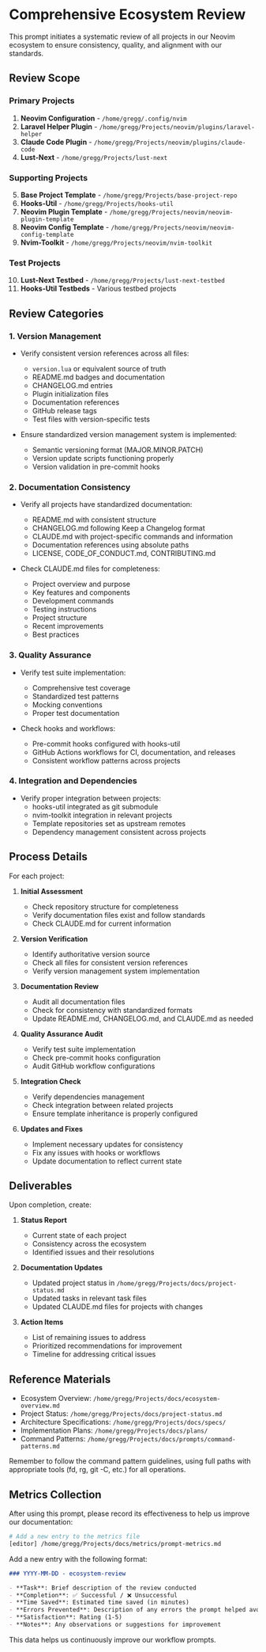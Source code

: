 # Comprehensive Ecosystem Review

This prompt initiates a systematic review of all projects in our Neovim ecosystem to ensure consistency, quality, and alignment with our standards.

## Review Scope

### Primary Projects
1. **Neovim Configuration** - `/home/gregg/.config/nvim`
2. **Laravel Helper Plugin** - `/home/gregg/Projects/neovim/plugins/laravel-helper`
3. **Claude Code Plugin** - `/home/gregg/Projects/neovim/plugins/claude-code`
4. **Lust-Next** - `/home/gregg/Projects/lust-next`

### Supporting Projects
5. **Base Project Template** - `/home/gregg/Projects/base-project-repo`
6. **Hooks-Util** - `/home/gregg/Projects/hooks-util`
7. **Neovim Plugin Template** - `/home/gregg/Projects/neovim/neovim-plugin-template`
8. **Neovim Config Template** - `/home/gregg/Projects/neovim/neovim-config-template`
9. **Nvim-Toolkit** - `/home/gregg/Projects/neovim/nvim-toolkit`

### Test Projects
10. **Lust-Next Testbed** - `/home/gregg/Projects/lust-next-testbed`
11. **Hooks-Util Testbeds** - Various testbed projects

## Review Categories

### 1. Version Management

- Verify consistent version references across all files:
  - `version.lua` or equivalent source of truth
  - README.md badges and documentation
  - CHANGELOG.md entries
  - Plugin initialization files
  - Documentation references
  - GitHub release tags
  - Test files with version-specific tests

- Ensure standardized version management system is implemented:
  - Semantic versioning format (MAJOR.MINOR.PATCH)
  - Version update scripts functioning properly
  - Version validation in pre-commit hooks

### 2. Documentation Consistency

- Verify all projects have standardized documentation:
  - README.md with consistent structure
  - CHANGELOG.md following Keep a Changelog format
  - CLAUDE.md with project-specific commands and information
  - Documentation references using absolute paths
  - LICENSE, CODE_OF_CONDUCT.md, CONTRIBUTING.md

- Check CLAUDE.md files for completeness:
  - Project overview and purpose
  - Key features and components
  - Development commands
  - Testing instructions
  - Project structure
  - Recent improvements
  - Best practices

### 3. Quality Assurance

- Verify test suite implementation:
  - Comprehensive test coverage
  - Standardized test patterns
  - Mocking conventions
  - Proper test documentation

- Check hooks and workflows:
  - Pre-commit hooks configured with hooks-util
  - GitHub Actions workflows for CI, documentation, and releases
  - Consistent workflow patterns across projects

### 4. Integration and Dependencies

- Verify proper integration between projects:
  - hooks-util integrated as git submodule
  - nvim-toolkit integration in relevant projects
  - Template repositories set as upstream remotes
  - Dependency management consistent across projects

## Process Details

For each project:

1. **Initial Assessment**
   - Check repository structure for completeness
   - Verify documentation files exist and follow standards
   - Check CLAUDE.md for current information

2. **Version Verification**
   - Identify authoritative version source
   - Check all files for consistent version references
   - Verify version management system implementation

3. **Documentation Review**
   - Audit all documentation files
   - Check for consistency with standardized formats
   - Update README.md, CHANGELOG.md, and CLAUDE.md as needed

4. **Quality Assurance Audit**
   - Verify test suite implementation
   - Check pre-commit hooks configuration
   - Audit GitHub workflow configurations

5. **Integration Check**
   - Verify dependencies management
   - Check integration between related projects
   - Ensure template inheritance is properly configured

6. **Updates and Fixes**
   - Implement necessary updates for consistency
   - Fix any issues with hooks or workflows
   - Update documentation to reflect current state

## Deliverables

Upon completion, create:

1. **Status Report**
   - Current state of each project
   - Consistency across the ecosystem
   - Identified issues and their resolutions

2. **Documentation Updates**
   - Updated project status in `/home/gregg/Projects/docs/project-status.md`
   - Updated tasks in relevant task files
   - Updated CLAUDE.md files for projects with changes

3. **Action Items**
   - List of remaining issues to address
   - Prioritized recommendations for improvement
   - Timeline for addressing critical issues

## Reference Materials

- Ecosystem Overview: `/home/gregg/Projects/docs/ecosystem-overview.md`
- Project Status: `/home/gregg/Projects/docs/project-status.md`
- Architecture Specifications: `/home/gregg/Projects/docs/specs/`
- Implementation Plans: `/home/gregg/Projects/docs/plans/`
- Command Patterns: `/home/gregg/Projects/docs/prompts/command-patterns.md`

Remember to follow the command pattern guidelines, using full paths with appropriate tools (fd, rg, git -C, etc.) for all operations.

## Metrics Collection

After using this prompt, please record its effectiveness to help us improve our documentation:

```bash
# Add a new entry to the metrics file
[editor] /home/gregg/Projects/docs/metrics/prompt-metrics.md
```

Add a new entry with the following format:

```markdown
### YYYY-MM-DD - ecosystem-review

- **Task**: Brief description of the review conducted
- **Completion**: ✅ Successful / ❌ Unsuccessful
- **Time Saved**: Estimated time saved (in minutes)
- **Errors Prevented**: Description of any errors the prompt helped avoid
- **Satisfaction**: Rating (1-5)
- **Notes**: Any observations or suggestions for improvement
```

This data helps us continuously improve our workflow prompts.